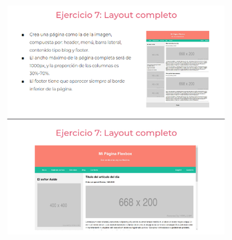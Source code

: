 ![](https://github.com/Sh4un221/practicaModeladoEnCaja/blob/ejercicio_7/storage/img/enunciado7.png)
![](https://github.com/Sh4un221/practicaModeladoEnCaja/blob/ejercicio_7/storage/img/enunciado7_1.png)